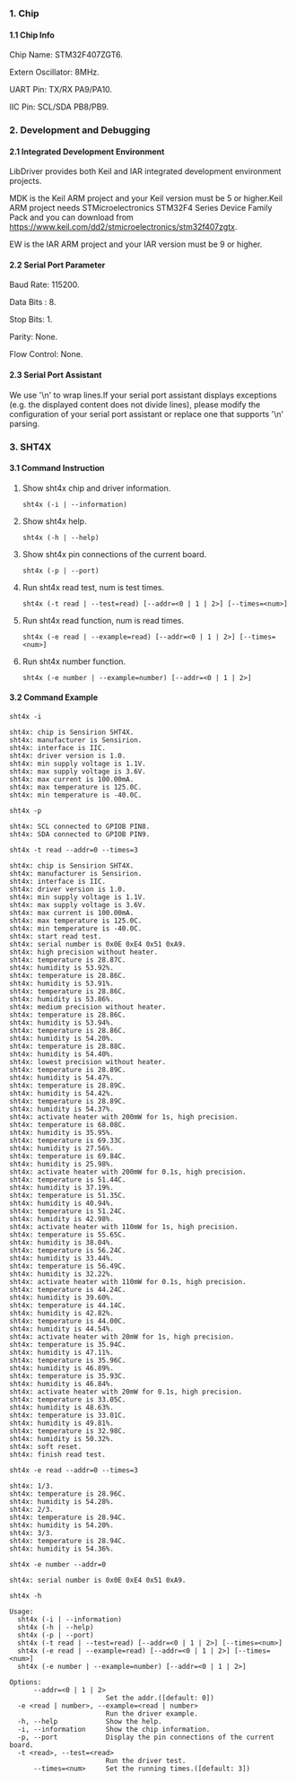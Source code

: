 ### 1. Chip

#### 1.1 Chip Info

Chip Name: STM32F407ZGT6.

Extern Oscillator: 8MHz.

UART Pin: TX/RX PA9/PA10.

IIC Pin: SCL/SDA PB8/PB9.

### 2. Development and Debugging

#### 2.1 Integrated Development Environment

LibDriver provides both Keil and IAR integrated development environment projects.

MDK is the Keil ARM project and your Keil version must be 5 or higher.Keil ARM project needs STMicroelectronics STM32F4 Series Device Family Pack and you can download from https://www.keil.com/dd2/stmicroelectronics/stm32f407zgtx.

EW is the IAR ARM project and your IAR version must be 9 or higher.

#### 2.2 Serial Port Parameter

Baud Rate: 115200.

Data Bits : 8.

Stop Bits: 1.

Parity: None.

Flow Control: None.

#### 2.3 Serial Port Assistant

We use '\n' to wrap lines.If your serial port assistant displays exceptions (e.g. the displayed content does not divide lines), please modify the configuration of your serial port assistant or replace one that supports '\n' parsing.

### 3. SHT4X

#### 3.1 Command Instruction

1. Show sht4x chip and driver information.

   ```shell
   sht4x (-i | --information)
   ```

2. Show sht4x help.

   ```shell
   sht4x (-h | --help)
   ```

3. Show sht4x pin connections of the current board.

   ```shell
   sht4x (-p | --port)
   ```

4. Run sht4x read test, num is test times.

   ```shell
   sht4x (-t read | --test=read) [--addr=<0 | 1 | 2>] [--times=<num>]
   ```

5. Run sht4x read function, num is read times.

   ```shell
   sht4x (-e read | --example=read) [--addr=<0 | 1 | 2>] [--times=<num>]
   ```

7. Run sht4x number function.

   ```shell
   sht4x (-e number | --example=number) [--addr=<0 | 1 | 2>]
   ```

#### 3.2 Command Example

```shell
sht4x -i

sht4x: chip is Sensirion SHT4X.
sht4x: manufacturer is Sensirion.
sht4x: interface is IIC.
sht4x: driver version is 1.0.
sht4x: min supply voltage is 1.1V.
sht4x: max supply voltage is 3.6V.
sht4x: max current is 100.00mA.
sht4x: max temperature is 125.0C.
sht4x: min temperature is -40.0C.
```

```shell
sht4x -p

sht4x: SCL connected to GPIOB PIN8.
sht4x: SDA connected to GPIOB PIN9.
```

```shell
sht4x -t read --addr=0 --times=3

sht4x: chip is Sensirion SHT4X.
sht4x: manufacturer is Sensirion.
sht4x: interface is IIC.
sht4x: driver version is 1.0.
sht4x: min supply voltage is 1.1V.
sht4x: max supply voltage is 3.6V.
sht4x: max current is 100.00mA.
sht4x: max temperature is 125.0C.
sht4x: min temperature is -40.0C.
sht4x: start read test.
sht4x: serial number is 0x0E 0xE4 0x51 0xA9.
sht4x: high precision without heater.
sht4x: temperature is 28.87C.
sht4x: humidity is 53.92%.
sht4x: temperature is 28.86C.
sht4x: humidity is 53.91%.
sht4x: temperature is 28.86C.
sht4x: humidity is 53.86%.
sht4x: medium precision without heater.
sht4x: temperature is 28.86C.
sht4x: humidity is 53.94%.
sht4x: temperature is 28.86C.
sht4x: humidity is 54.20%.
sht4x: temperature is 28.88C.
sht4x: humidity is 54.40%.
sht4x: lowest precision without heater.
sht4x: temperature is 28.89C.
sht4x: humidity is 54.47%.
sht4x: temperature is 28.89C.
sht4x: humidity is 54.42%.
sht4x: temperature is 28.89C.
sht4x: humidity is 54.37%.
sht4x: activate heater with 200mW for 1s, high precision.
sht4x: temperature is 68.08C.
sht4x: humidity is 35.95%.
sht4x: temperature is 69.33C.
sht4x: humidity is 27.56%.
sht4x: temperature is 69.84C.
sht4x: humidity is 25.98%.
sht4x: activate heater with 200mW for 0.1s, high precision.
sht4x: temperature is 51.44C.
sht4x: humidity is 37.19%.
sht4x: temperature is 51.35C.
sht4x: humidity is 40.94%.
sht4x: temperature is 51.24C.
sht4x: humidity is 42.98%.
sht4x: activate heater with 110mW for 1s, high precision.
sht4x: temperature is 55.65C.
sht4x: humidity is 38.04%.
sht4x: temperature is 56.24C.
sht4x: humidity is 33.44%.
sht4x: temperature is 56.49C.
sht4x: humidity is 32.22%.
sht4x: activate heater with 110mW for 0.1s, high precision.
sht4x: temperature is 44.24C.
sht4x: humidity is 39.60%.
sht4x: temperature is 44.14C.
sht4x: humidity is 42.82%.
sht4x: temperature is 44.00C.
sht4x: humidity is 44.54%.
sht4x: activate heater with 20mW for 1s, high precision.
sht4x: temperature is 35.94C.
sht4x: humidity is 47.11%.
sht4x: temperature is 35.96C.
sht4x: humidity is 46.89%.
sht4x: temperature is 35.93C.
sht4x: humidity is 46.84%.
sht4x: activate heater with 20mW for 0.1s, high precision.
sht4x: temperature is 33.05C.
sht4x: humidity is 48.63%.
sht4x: temperature is 33.01C.
sht4x: humidity is 49.81%.
sht4x: temperature is 32.98C.
sht4x: humidity is 50.32%.
sht4x: soft reset.
sht4x: finish read test.
```

```shell
sht4x -e read --addr=0 --times=3

sht4x: 1/3.
sht4x: temperature is 28.96C.
sht4x: humidity is 54.28%.
sht4x: 2/3.
sht4x: temperature is 28.94C.
sht4x: humidity is 54.20%.
sht4x: 3/3.
sht4x: temperature is 28.94C.
sht4x: humidity is 54.36%.
```

```shell
sht4x -e number --addr=0

sht4x: serial number is 0x0E 0xE4 0x51 0xA9.
```

```shell
sht4x -h

Usage:
  sht4x (-i | --information)
  sht4x (-h | --help)
  sht4x (-p | --port)
  sht4x (-t read | --test=read) [--addr=<0 | 1 | 2>] [--times=<num>]
  sht4x (-e read | --example=read) [--addr=<0 | 1 | 2>] [--times=<num>]
  sht4x (-e number | --example=number) [--addr=<0 | 1 | 2>]

Options:
      --addr=<0 | 1 | 2>
                        Set the addr.([default: 0])
  -e <read | number>, --example=<read | number>
                        Run the driver example.
  -h, --help            Show the help.
  -i, --information     Show the chip information.
  -p, --port            Display the pin connections of the current board.
  -t <read>, --test=<read>
                        Run the driver test.
      --times=<num>     Set the running times.([default: 3])
```

